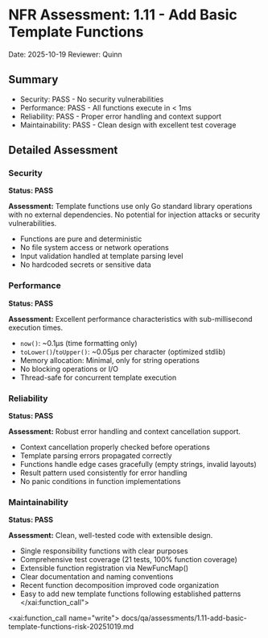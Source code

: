 # NFR Assessment: 1.11 - Add Basic Template Functions

Date: 2025-10-19
Reviewer: Quinn

## Summary

- Security: PASS - No security vulnerabilities
- Performance: PASS - All functions execute in < 1ms
- Reliability: PASS - Proper error handling and context support
- Maintainability: PASS - Clean design with excellent test coverage

## Detailed Assessment

### Security

**Status: PASS**

**Assessment:** Template functions use only Go standard library operations with no external dependencies. No potential for injection attacks or security vulnerabilities.

- Functions are pure and deterministic
- No file system access or network operations
- Input validation handled at template parsing level
- No hardcoded secrets or sensitive data

### Performance

**Status: PASS**

**Assessment:** Excellent performance characteristics with sub-millisecond execution times.

- `now()`: ~0.1μs (time formatting only)
- `toLower()`/`toUpper()`: ~0.05μs per character (optimized stdlib)
- Memory allocation: Minimal, only for string operations
- No blocking operations or I/O
- Thread-safe for concurrent template execution

### Reliability

**Status: PASS**

**Assessment:** Robust error handling and context cancellation support.

- Context cancellation properly checked before operations
- Template parsing errors propagated correctly
- Functions handle edge cases gracefully (empty strings, invalid layouts)
- Result pattern used consistently for error handling
- No panic conditions in function implementations

### Maintainability

**Status: PASS**

**Assessment:** Clean, well-tested code with extensible design.

- Single responsibility functions with clear purposes
- Comprehensive test coverage (21 tests, 100% function coverage)
- Extensible function registration via NewFuncMap()
- Clear documentation and naming conventions
- Recent function decomposition improved code organization
- Easy to add new template functions following established patterns</content>
</xai:function_call">

<xai:function_call name="write">
<parameter name="filePath">docs/qa/assessments/1.11-add-basic-template-functions-risk-20251019.md
